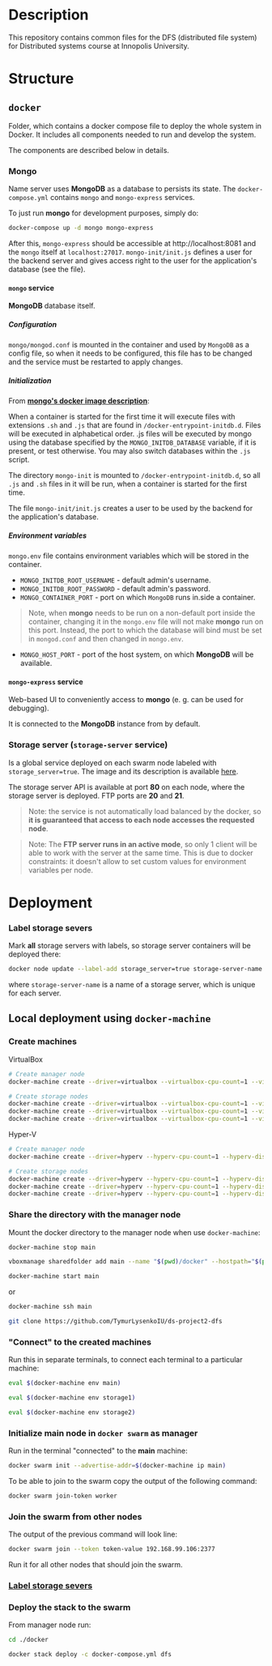 # Description

This repository contains common files for the DFS (distributed file system) for Distributed systems course at Innopolis University.

# Structure

## `docker`

Folder, which contains a docker compose file to deploy the whole system in Docker. It includes all components needed to run and develop the system.

The components are described below in details.

### **Mongo**

Name server uses **MongoDB** as a database to persists its state. The `docker-compose.yml` contains `mongo` and `mongo-express` services.

To just run **mongo** for development purposes, simply do:

```bash
docker-compose up -d mongo mongo-express
```

After this, `mongo-express` should be accessible at http://localhost:8081 and the `mongo` itself at `localhost:27017`. `mongo-init/init.js` defines a user for the backend server and gives access right to the user for the application's database (see the file).

#### `mongo` service

**MongoDB** database itself.

##### Configuration

`mongo/mongod.conf` is mounted in the container and used by `MongoDB` as a config file, so when it needs to be configured, this file has to be changed and the service must be restarted to apply changes.

##### Initialization

From [**mongo's docker image description**](https://hub.docker.com/_/mongo):

When a container is started for the first time it will execute files with extensions `.sh` and `.js` that are found in `/docker-entrypoint-initdb.d`. Files will be executed in alphabetical order. .js files will be executed by mongo using the database specified by the `MONGO_INITDB_DATABASE` variable, if it is present, or test otherwise. You may also switch databases within the `.js` script.

The directory `mongo-init` is mounted to `/docker-entrypoint-initdb.d`, so all `.js` and `.sh` files in it will be run, when a container is started for the first time.

The file `mongo-init/init.js` creates a user to be used by the backend for the application's database.

##### Environment variables

`mongo.env` file contains environment variables which will be stored in the container.

- `MONGO_INITDB_ROOT_USERNAME` - default admin's username.
- `MONGO_INITDB_ROOT_PASSWORD` - default admin's password.
- `MONGO_CONTAINER_PORT` - port on which `MongoDB` runs in.side a container.
> Note, when **mongo** needs to be run on a non-default port inside the container, changing it in the `mongo.env` file will not make **mongo** run on this port. Instead, the port to which the database will bind must be set in `mongod.conf` and then changed in `mongo.env`.
- `MONGO_HOST_PORT` - port of the host system, on which **MongoDB** will be available.

#### `mongo-express` service

Web-based UI to conveniently access to **mongo** (e. g. can be used for debugging).

It is connected to the **MongoDB** instance from by default.

### Storage server (`storage-server` service)

Is a global service deployed on each swarm node labeled with `storage_server=true`. The image and its description is available [here](https://github.com/TymurLysenkoIU/ds-project2-storage-server).

The storage server API is available at port **80** on each node, where the storage server is deployed. FTP ports are **20** and  **21**.

> Note: the service is not automatically load balanced by the docker, so **it is guaranteed that access to each node accesses the requested node**.

> Note: The **FTP server runs in an active mode**, so only 1 client will be able to work with the server at the same time. This is due to docker constraints: it doesn't allow to set custom values for environment variables per node.

# Deployment

### Label storage severs

Mark **all** storage servers with labels, so storage server containers will be deployed there:

```sh
docker node update --label-add storage_server=true storage-server-name
```

where `storage-server-name` is a name of a storage server, which is unique for each server.


## Local deployment using `docker-machine`

### Create machines

VirtualBox
```sh
# Create manager node
docker-machine create --driver=virtualbox --virtualbox-cpu-count=1 --virtualbox-disk-size=4096 --virtualbox-memory=1024 main

# Create storage nodes
docker-machine create --driver=virtualbox --virtualbox-cpu-count=1 --virtualbox-disk-size=4096 --virtualbox-memory=1024 storage1
docker-machine create --driver=virtualbox --virtualbox-cpu-count=1 --virtualbox-disk-size=4096 --virtualbox-memory=1024 storage2
docker-machine create --driver=virtualbox --virtualbox-cpu-count=1 --virtualbox-disk-size=4096 --virtualbox-memory=1024 storage3
```

Hyper-V
```sh
# Create manager node
docker-machine create --driver=hyperv --hyperv-cpu-count=1 --hyperv-disk-size=4096 --hyperv-memory=1024 main

# Create storage nodes
docker-machine create --driver=hyperv --hyperv-cpu-count=1 --hyperv-disk-size=4096 --hyperv-memory=1024 storage1
docker-machine create --driver=hyperv --hyperv-cpu-count=1 --hyperv-disk-size=4096 --hyperv-memory=1024 storage2
docker-machine create --driver=hyperv --hyperv-cpu-count=1 --hyperv-disk-size=4096 --hyperv-memory=1024 storage3
```

### Share the directory with the manager node

Mount the docker directory to the manager node when use `docker-machine`:

```sh
docker-machine stop main

vboxmanage sharedfolder add main --name "$(pwd)/docker" --hostpath="$(pwd)/docker" --automount

docker-machine start main
```

or

```sh
docker-machine ssh main

git clone https://github.com/TymurLysenkoIU/ds-project2-dfs
```

### "Connect" to the created machines

Run this in separate terminals, to connect each terminal to a particular machine:

```sh
eval $(docker-machine env main)
```

```sh
eval $(docker-machine env storage1)
```

```sh
eval $(docker-machine env storage2)
```

### Initialize main node in `docker swarm` as manager

Run in the terminal "connected" to the **main** machine:

```sh
docker swarm init --advertise-addr=$(docker-machine ip main)
```

To be able to join to the swarm copy the output of the following command:

```sh
docker swarm join-token worker
```

### Join the swarm from other nodes

The output of the previous command will look line:

```sh
docker swarm join --token token-value 192.168.99.106:2377
```

Run it for all other nodes that should join the swarm.

### [Label storage severs](#label-storage-severs)

### Deploy the stack to the swarm

From manager node run:

```sh
cd ./docker

docker stack deploy -c docker-compose.yml dfs
```
